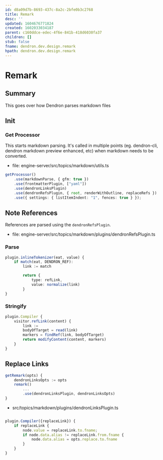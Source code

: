 ```yaml
---
id: d8a09d7b-8693-437c-8a2c-2bfe0b3c2768
title: Remark
desc: ''
updated: 1604676771824
created: 1602033034187
parent: c160ddce-edec-4f6e-841b-418d6030fa37
children: []
stub: false
fname: dendron.dev.design.remark
hpath: dendron.dev.design.remark
---
```

# Remark

## Summary

This goes over how Dendron parses markdown files

## Init

### Get Processor

This starts markdown parsing. It's called in multiple points (eg. dendron-cli, dendron markdown preview enhanced, etc) when markdown needs to be converted.

- file: engine-server/src/topics/markdown/utils.ts

```ts
getProcessor() 
    .use(markdownParse, { gfm: true })
    .use(frontmatterPlugin, ["yaml"])
    .use(dendronLinksPlugin)
    .use(dendronRefsPlugin, { root, renderWithOutline, replaceRefs })
    .use({ settings: { listItemIndent: "1", fences: true } });
```

## Note References

References are parsed using the `dendronRefsPlugin`.

- file: engine-server/src/topics/markdown/plugins/dendronRefsPlugin.ts

### Parse

```ts
plugin.inlineTokenizer(eat, value) {
    if match(eat, DENDRON_REF):
        link := match

        return {
            type: refLink,
            value: normalize(link)
        }
}
```

### Stringify

```ts
plugin.Compiler {
    visitor.refLink(content) {
        link := 
        bodyOfTarget = read(link)
        markers = findRef(link, bodyOfTarget)
        return modifyContent(content, markers)
    }
}

```

## Replace Links

```ts
getRemark(opts) {
    dendronLinksOpts := opts
    remark()
        ...
        .use(dendronLinksPlugin, dendronLinksOpts)
}
```

- src/topics/markdown/plugins/dendronLinksPlugin.ts

```ts

plugin.Compiler({replaceLink}) {
    if replaceLink {
        node.value = replaceLink.to.fname;
        if node.data.alias != replaceLink.from.fname {
            node.data.alias = opts.replace.to.fname
        }
    }
}
```

